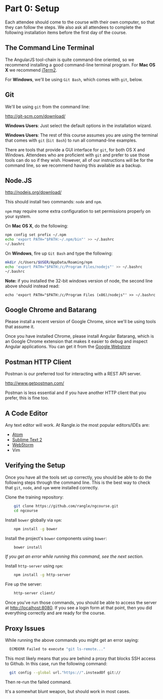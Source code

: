 # Part 0: Setup

Each attendee should come to the course with their own computer, so that they
can follow the steps. We also ask all attendees to complete the following
installation items before the first day of the course.

## The Command Line Terminal

The AngularJS tool-chain is quite command-line oriented, so we recommend
installing a good command-line terminal program. For __Mac OS X__ we recommend
[iTerm2](http://iterm2.com/).

For __Windows__, we'll be using `Git Bash`, which comes with `git`, below.

## Git

We'll be using `git` from the command line:

<http://git-scm.com/download/>

__Windows Users__: Just select the default options in the installation wizard.

__Windows Users__: The rest of this course assumes you are using the terminal
that comes with `git` (`Git Bash`) to run all command-line examples.

There are tools that provide a GUI interface for `git`, for both OS X and
Windows. Attendees who are proficient with `git` and prefer to use those tools
can do so if they wish. However, all of our instructions will be for the
command line, so we recommend having this available as a backup.

## Node.JS

<http://nodejs.org/download/>

This should install two commands: `node` and `npm`.

`npm` may require some extra configuration to set permissions properly on your
system.

On __Mac OS X__, do the following:

```sh
npm config set prefix ~/.npm
echo 'export PATH="$PATH:~/.npm/bin"' >> ~/.bashrc
~/.bashrc
```

On __Windows__, fire up `Git Bash` and type the following:

```sh
mkdir /c/Users/$USER/AppData/Roaming/npm
echo 'export PATH="$PATH:/c/Program Files/nodejs"' >> ~/.bashrc
~/.bashrc
```
__Note:__ if you installed the 32-bit windows version of node, the second line
above should instead read:

```
echo 'export PATH="$PATH:/c/Program Files (x86)/nodejs"' >> ~/.bashrc
```

## Google Chrome and Batarang

Please install a recent version of Google Chrome, since we'll be using
tools that assume it.

Once you have installed Chrome, please install Angular Batarang, which is an
Google Chrome extension that makes it easier to debug and inspect Angular
applications. You can get it from the
[Google Webstore](https://chrome.google.com/webstore/detail/angularjs-batarang-stable/niopocochgahfkiccpjmmpchncjoapek)

## Postman HTTP Client

Postman is our preferred tool for interacting with a REST API server.

<http://www.getpostman.com/>

Postman is less essential and if you have another HTTP client that you prefer,
this is fine too.

## A Code Editor

Any text editor will work. At Rangle.io the most popular editors/IDEs are:

* [Atom](https://atom.io/)
* [Sublime Text 2](http://www.sublimetext.com/)
* [WebStorm](https://www.jetbrains.com/webstorm/)
* Vim

## Verifying the Setup

Once you have all the tools set up correctly, you should be able to do the
following steps through the command line. This is the best way to check that
`git`, `node`, and `npm` were installed correctly.

Clone the training repository:

```sh
    git clone https://github.com/rangle/ngcourse.git
    cd ngcourse
```

Install `bower` globally via `npm`:

```sh
    npm install -g bower
```

Install the project's `bower` components using `bower`:

```sh
    bower install
```

*If you get an error while running this command, see the next section.*

Install `http-server` using `npm`:

```sh
    npm install -g http-server
```

Fire up the server:

```sh
    http-server client/
```

Once you've run those commands, you should be able to access the server at
<http://localhost:8080>. If you see a login form at that point, then you did
everything correctly and are ready for the course.

## Proxy Issues

While running the above commands you might get an error saying:

```sh
  ECMDERR Failed to execute "git ls-remote..."
```

This most likely means that you are behind a proxy that blocks SSH access to
Github. In this case, run the following command:

```sh
  git config --global url."https://".insteadOf git://
```

Then re-run the failed command.

It's a somewhat blunt weapon, but should work in most cases.
